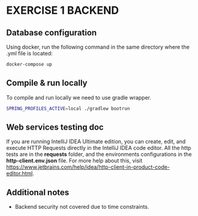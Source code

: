 # EXERCISE 1 BACKEND

## Database configuration

Using docker, run the following command in the same directory where the .yml file is located:
```bash
docker-compose up
```

## Compile & run locally

To compile and run locally we need to use gradle wrapper.
```bash
SPRING_PROFILES_ACTIVE=local ./gradlew bootrun
```

## Web services testing doc

If you are running IntelliJ IDEA Ultimate edition, you can create, edit, and execute HTTP Requests directly in the 
IntelliJ IDEA code editor. All the http tests are in the **requests** folder, and the environments configurations in the 
**http-client.env.json** file. For more help about this, visit https://www.jetbrains.com/help/idea/http-client-in-product-code-editor.html.

## Additional notes

- Backend security not covered due to time constraints.
